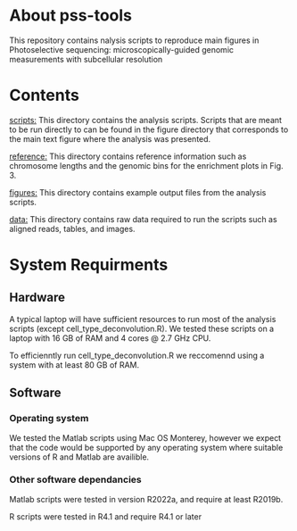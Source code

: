 # About pss-tools
This repository contains nalysis scripts to reproduce main figures in Photoselective sequencing: microscopically-guided genomic measurements with subcellular resolution

# Contents
[scripts:](https://github.com/sarahmangiameli/pss-tools/tree/main/scripts) This directory contains the analysis scripts. Scripts that are meant to be run directly to can be found in the figure directory that corresponds to the main text figure where the analysis was presented.

[reference:](https://github.com/sarahmangiameli/pss-tools/tree/main/reference) This directory contains reference information such as chromosome lengths and the genomic bins for the enrichment plots in Fig. 3.

[figures:](https://github.com/sarahmangiameli/pss-tools/tree/main/figures) This directory contains example output files from the analysis scripts.

[data:](https://github.com/sarahmangiameli/pss-tools/tree/main/data) This directory contains raw data required to run the scripts such as aligned reads, tables, and images.

# System Requirments

## Hardware
A typical laptop will have sufficient resources to run most of the analysis scripts (except cell_type_deconvolution.R). We tested these scripts on a laptop with 16 GB of RAM and 4 cores @ 2.7 GHz CPU. 

To efficienntly run cell_type_deconvolution.R we reccomennd using a system with at least 80 GB of RAM. 

## Software

### Operating system 
We tested the Matlab scripts using Mac OS Monterey, however we expect that the code would be supported by any operating system where suitable versions of R and Matlab are availible. 

### Other software dependancies
Matlab scripts were tested in version R2022a, and require at least R2019b. 

R scripts were tested in R4.1 and require R4.1 or later

